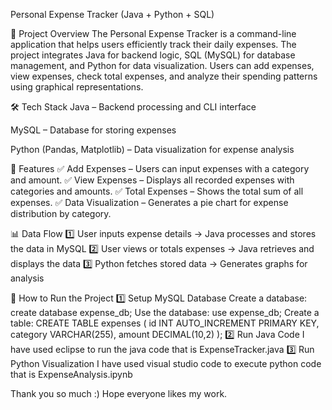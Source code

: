 Personal Expense Tracker (Java + Python + SQL)

📌 Project Overview
The Personal Expense Tracker is a command-line application that helps users efficiently track their daily expenses. The project integrates Java for backend logic, SQL (MySQL) for database management, and Python for data visualization. Users can add expenses, view expenses, check total expenses, and analyze their spending patterns using graphical representations.

🛠️ Tech Stack
Java – Backend processing and CLI interface

MySQL – Database for storing expenses

Python (Pandas, Matplotlib) – Data visualization for expense analysis

🚀 Features
✅ Add Expenses – Users can input expenses with a category and amount.
✅ View Expenses – Displays all recorded expenses with categories and amounts.
✅ Total Expenses – Shows the total sum of all expenses.
✅ Data Visualization – Generates a pie chart for expense distribution by category.

📊 Data Flow
1️⃣ User inputs expense details → Java processes and stores the data in MySQL
2️⃣ User views or totals expenses → Java retrieves and displays the data
3️⃣ Python fetches stored data → Generates graphs for analysis

🔧 How to Run the Project
1️⃣ Setup MySQL Database
Create a database: create database expense_db;
Use the database: use expense_db;
Create a table:
CREATE TABLE expenses (
    id INT AUTO_INCREMENT PRIMARY KEY,
    category VARCHAR(255),
    amount DECIMAL(10,2)
);
2️⃣ Run Java Code 
I have used eclipse to run the java code that is ExpenseTracker.java
3️⃣ Run Python Visualization
I have used visual studio code to execute python code that is ExpenseAnalysis.ipynb

Thank you so much :) Hope everyone likes my work.
